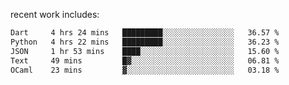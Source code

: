 
<!--<img width="1415" height="100" alt="blu" src="https://github.com/rdsilva01/rdsilva01/assets/101207588/deb060e5-d035-4f09-b511-e3f50605b207">-->

<!-- \> Enthusiastic about developing and building solutions <br>
\> Computer Science and Engineering @ UBI -->

<!-- <a href="https://www.rodrigosilva.live/">personal website</a> 🏁 -->

<!-- ![](https://komarev.com/ghpvc/?username=rdsilva01) -->

recent work includes:
<!--START_SECTION:waka-->

```txt
Dart     4 hrs 24 mins   █████████░░░░░░░░░░░░░░░░   36.57 %
Python   4 hrs 22 mins   █████████░░░░░░░░░░░░░░░░   36.23 %
JSON     1 hr 53 mins    ████░░░░░░░░░░░░░░░░░░░░░   15.60 %
Text     49 mins         █▓░░░░░░░░░░░░░░░░░░░░░░░   06.81 %
OCaml    23 mins         ▓░░░░░░░░░░░░░░░░░░░░░░░░   03.18 %
```

<!--END_SECTION:waka-->

